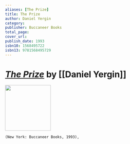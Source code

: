 ```yaml
---
aliases: [The Prize]
title: The Prize
author: Daniel Yergin
category: 
publisher: Buccaneer Books
total_page: 
cover_url: 
publish_date: 1993
isbn10: 1568495722
isbn13: 9781568495729
---
```

# *[The Prize]()* by [[Daniel Yergin]]

<img src="" width=150>

`(New York: Buccaneer Books, 1993), `
